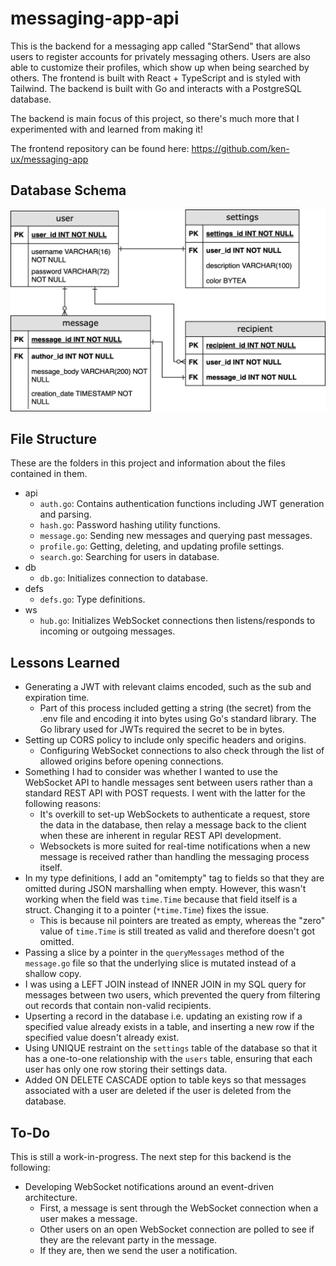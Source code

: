 # messaging-app-api

This is the backend for a messaging app called "StarSend" that allows users to register accounts for privately messaging others. Users are also able to customize their profiles, which show up when being searched by others. The frontend is built with React + TypeScript and is styled with Tailwind. The backend is built with Go and interacts with a PostgreSQL database.

The backend is main focus of this project, so there's much more that I experimented with and learned from making it!

The frontend repository can be found here: https://github.com/ken-ux/messaging-app

## Database Schema

![database schema](/database_schema.svg)

## File Structure

These are the folders in this project and information about the files contained in them.

- api
  - `auth.go`: Contains authentication functions including JWT generation and parsing.
  - `hash.go`: Password hashing utility functions.
  - `message.go`: Sending new messages and querying past messages.
  - `profile.go`: Getting, deleting, and updating profile settings.
  - `search.go`: Searching for users in database.
- db
  - `db.go`: Initializes connection to database.
- defs
  - `defs.go`: Type definitions.
- ws
  - `hub.go`: Initializes WebSocket connections then listens/responds to incoming or outgoing messages.

## Lessons Learned

- Generating a JWT with relevant claims encoded, such as the sub and expiration time.
  - Part of this process included getting a string (the secret) from the .env file and encoding it into bytes using Go's standard library. The Go library used for JWTs required the secret to be in bytes.
- Setting up CORS policy to include only specific headers and origins.
  - Configuring WebSocket connections to also check through the list of allowed origins before opening connections.
- Something I had to consider was whether I wanted to use the WebSocket API to handle messages sent between users rather than a standard REST API with POST requests. I went with the latter for the following reasons:
  - It's overkill to set-up WebSockets to authenticate a request, store the data in the database, then relay a message back to the client when these are inherent in regular REST API development.
  - Websockets is more suited for real-time notifications when a new message is received rather than handling the messaging process itself.
- In my type definitions, I add an "omitempty" tag to fields so that they are omitted during JSON marshalling when empty. However, this wasn't working when the field was `time.Time` because that field itself is a struct. Changing it to a pointer (`*time.Time`) fixes the issue.
  - This is because nil pointers are treated as empty, whereas the "zero" value of `time.Time` is still treated as valid and therefore doesn't got omitted.
- Passing a slice by a pointer in the `queryMessages` method of the `message.go` file so that the underlying slice is mutated instead of a shallow copy.
- I was using a LEFT JOIN instead of INNER JOIN in my SQL query for messages between two users, which prevented the query from filtering out records that contain non-valid recipients.
- Upserting a record in the database i.e. updating an existing row if a specified value already exists in a table, and inserting a new row if the specified value doesn't already exist.
- Using UNIQUE restraint on the `settings` table of the database so that it has a one-to-one relationship with the `users` table, ensuring that each user has only one row storing their settings data.
- Added ON DELETE CASCADE option to table keys so that messages associated with a user are deleted if the user is deleted from the database.

## To-Do

This is still a work-in-progress. The next step for this backend is the following:

- Developing WebSocket notifications around an event-driven architecture.
  - First, a message is sent through the WebSocket connection when a user makes a message.
  - Other users on an open WebSocket connection are polled to see if they are the relevant party in the message.
  - If they are, then we send the user a notification.

